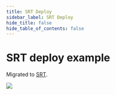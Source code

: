 ```yaml
---
title: SRT Deploy
sidebar_label: SRT Deploy
hide_title: false
hide_table_of_contents: false
---
```


# SRT deploy example

Migrated to [SRT](./srt.md).

![](https://ossrs.io/gif/v1/sls.gif?site=ossrs.io&path=/lts/doc/en/v7/sample-srt)


